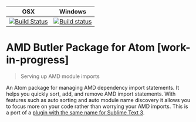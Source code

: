 OSX | Windows
------------|------------
[![Build Status](http://img.shields.io/travis/agrc/atom-amdbutler/master.svg)](https://travis-ci.org/agrc/atom-amdbutler) | [![Build status](https://img.shields.io/appveyor/ci/stdavis/atom-amdbutler/master.svg)](https://ci.appveyor.com/project/stdavis/atom-amdbutler/branch/master)

# AMD Butler Package for Atom [work-in-progress]

>Serving up AMD module imports

An Atom package for managing AMD dependency import statements. It helps you quickly sort, add, and remove AMD import statements. With features such as auto sorting and auto module name discovery it allows you to focus more on your code rather than worrying your AMD imports. This is a port of a [plugin with the same name for Sublime Text 3](https://github.com/agrc/AmdButler).
